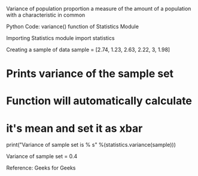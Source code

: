 Variance of population proportion a measure of the amount of a population with a characteristic in common

Python Code: variance() function of Statistics Module 
  
Importing Statistics module 
import statistics 
  
Creating a sample of data 
sample = [2.74, 1.23, 2.63, 2.22, 3, 1.98] 
  
# Prints variance of the sample set 
  
# Function will automatically calculate 
# it's mean and set it as xbar 
print("Variance of sample set is % s" 
      %(statistics.variance(sample)))

Variance of sample set = 0.4


Reference: Geeks for Geeks
      
   
